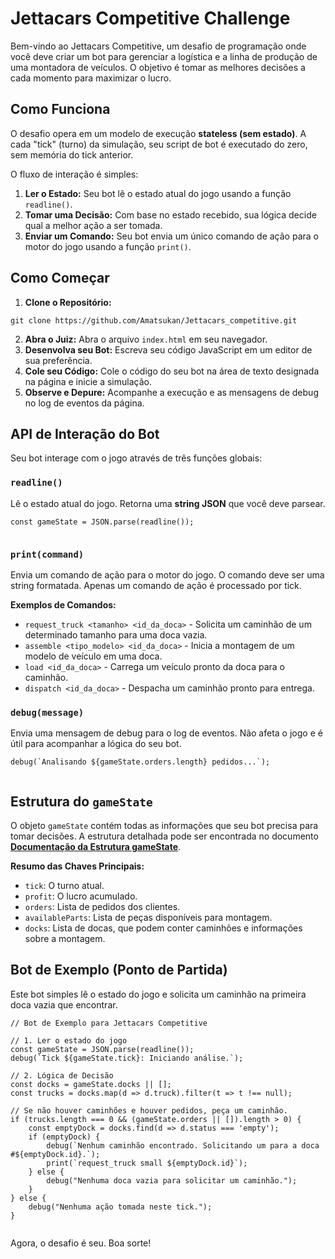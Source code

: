 # Jettacars Competitive Challenge

Bem-vindo ao Jettacars Competitive, um desafio de programação onde você deve criar um bot para gerenciar a logística e a linha de produção de uma montadora de veículos. O objetivo é tomar as melhores decisões a cada momento para maximizar o lucro.

## Como Funciona

O desafio opera em um modelo de execução **stateless (sem estado)**. A cada "tick" (turno) da simulação, seu script de bot é executado do zero, sem memória do tick anterior.

O fluxo de interação é simples:

1. **Ler o Estado:** Seu bot lê o estado atual do jogo usando a função `readline()`.
2. **Tomar uma Decisão:** Com base no estado recebido, sua lógica decide qual a melhor ação a ser tomada.
3. **Enviar um Comando:** Seu bot envia um único comando de ação para o motor do jogo usando a função `print()`.

## Como Começar

1. **Clone o Repositório:**  
```  
git clone https://github.com/Amatsukan/Jettacars_competitive.git  
```
2. **Abra o Juiz:** Abra o arquivo `index.html` em seu navegador.
3. **Desenvolva seu Bot:** Escreva seu código JavaScript em um editor de sua preferência.
4. **Cole seu Código:** Cole o código do seu bot na área de texto designada na página e inicie a simulação.
5. **Observe e Depure:** Acompanhe a execução e as mensagens de debug no log de eventos da página.

## API de Interação do Bot

Seu bot interage com o jogo através de três funções globais:

### `readline()`

Lê o estado atual do jogo. Retorna uma **string JSON** que você deve parsear.

```
const gameState = JSON.parse(readline());


```

### `print(command)`

Envia um comando de ação para o motor do jogo. O comando deve ser uma string formatada. Apenas um comando de ação é processado por tick.

**Exemplos de Comandos:**

* `request_truck <tamanho> <id_da_doca>` \- Solicita um caminhão de um determinado tamanho para uma doca vazia.
* `assemble <tipo_modelo> <id_da_doca>` \- Inicia a montagem de um modelo de veículo em uma doca.
* `load <id_da_doca>` \- Carrega um veículo pronto da doca para o caminhão.
* `dispatch <id_da_doca>` \- Despacha um caminhão pronto para entrega.

### `debug(message)`

Envia uma mensagem de debug para o log de eventos. Não afeta o jogo e é útil para acompanhar a lógica do seu bot.

```
debug(`Analisando ${gameState.orders.length} pedidos...`);


```

## Estrutura do `gameState`

O objeto `gameState` contém todas as informações que seu bot precisa para tomar decisões. A estrutura detalhada pode ser encontrada no documento [**Documentação da Estrutura gameState**](https://github.com/Amatsukan/Jettacars_competitive/blob/main/game-state.md).

**Resumo das Chaves Principais:**

* `tick`: O turno atual.
* `profit`: O lucro acumulado.
* `orders`: Lista de pedidos dos clientes.
* `availableParts`: Lista de peças disponíveis para montagem.
* `docks`: Lista de docas, que podem conter caminhões e informações sobre a montagem.

## Bot de Exemplo (Ponto de Partida)

Este bot simples lê o estado do jogo e solicita um caminhão na primeira doca vazia que encontrar.

```
// Bot de Exemplo para Jettacars Competitive

// 1. Ler o estado do jogo
const gameState = JSON.parse(readline());
debug(`Tick ${gameState.tick}: Iniciando análise.`);

// 2. Lógica de Decisão
const docks = gameState.docks || [];
const trucks = docks.map(d => d.truck).filter(t => t !== null);

// Se não houver caminhões e houver pedidos, peça um caminhão.
if (trucks.length === 0 && (gameState.orders || []).length > 0) {
    const emptyDock = docks.find(d => d.status === 'empty');
    if (emptyDock) {
        debug(`Nenhum caminhão encontrado. Solicitando um para a doca #${emptyDock.id}.`);
        print(`request_truck small ${emptyDock.id}`);
    } else {
        debug("Nenhuma doca vazia para solicitar um caminhão.");
    }
} else {
    debug("Nenhuma ação tomada neste tick.");
}


```

Agora, o desafio é seu. Boa sorte!
